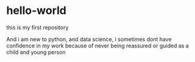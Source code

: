 # hello-world
this is my first repository

And i am new to python, and data science, 
i sometimes dont have confidence in my work because of never being reassured or guided as a child and young person

